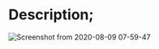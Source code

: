 # Description;

![Screenshot from 2020-08-09 07-59-47](https://user-images.githubusercontent.com/47820151/89735426-4aaa5000-da17-11ea-9265-c945430e1197.png)

